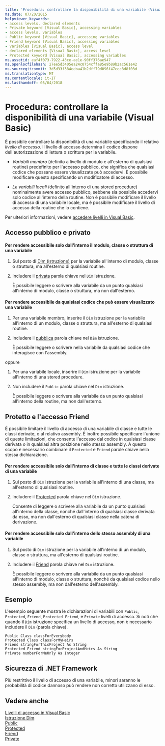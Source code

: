 ```yaml
---
title: 'Procedura: controllare la disponibilità di una variabile (Visual Basic)'
ms.date: 07/20/2015
helpviewer_keywords:
- access levels, declared elements
- Private keyword [Visual Basic], accessing variables
- access levels, variables
- Public keyword [Visual Basic], accessing variables
- Friend keyword [Visual Basic], accessing variables
- variables [Visual Basic], access level
- declared elements [Visual Basic], access level
- Protected keyword [Visual Basic], accessing variables
ms.assetid: eaf4f073-7922-43ce-ae1e-90ff376ae947
ms.openlocfilehash: 27ee5d3405ea24c0754cffa85e9b89b2ac561e42
ms.sourcegitcommit: 3d5d33f384eeba41b2dff79d096f47ccc8d8f03d
ms.translationtype: MT
ms.contentlocale: it-IT
ms.lasthandoff: 05/04/2018
---
```

# <a name="how-to-control-the-availability-of-a-variable-visual-basic"></a>Procedura: controllare la disponibilità di una variabile (Visual Basic)
È possibile controllare la disponibilità di una variabile specificando il relativo *livello di accesso*. Il livello di accesso determina il codice dispone dell'autorizzazione di lettura o scrittura per la variabile.  
  
-   *Variabili membro* (definito a livello di modulo e all'esterno di qualsiasi routine) predefinito per l'accesso pubblico, che significa che qualsiasi codice che possano essere visualizzate può accedervi. È possibile modificare questo specificando un modificatore di accesso.  
  
-   *Le variabili locali* (definito all'interno di una stored procedure) nominalmente avere accesso pubblico, sebbene sia possibile accedervi solo codice all'interno della routine. Non è possibile modificare il livello di accesso di una variabile locale, ma è possibile modificare il livello di accesso della routine che lo contiene.  
  
 Per ulteriori informazioni, vedere [accedere livelli in Visual Basic](../../../../visual-basic/programming-guide/language-features/declared-elements/access-levels.md).  
  
## <a name="private-and-public-access"></a>Accesso pubblico e privato  
  
#### <a name="to-make-a-variable-accessible-only-from-within-its-module-class-or-structure"></a>Per rendere accessibile solo dall'interno il modulo, classe o struttura di una variabile  
  
1.  Sul posto di [Dim (istruzione)](../../../../visual-basic/language-reference/statements/dim-statement.md) per la variabile all'interno di modulo, classe o struttura, ma all'esterno di qualsiasi routine.  
  
2.  Includere il [privata](../../../../visual-basic/language-reference/modifiers/private.md) parola chiave nel `Dim` istruzione.  
  
     È possibile leggere o scrivere alla variabile da un punto qualsiasi all'interno di modulo, classe o struttura, ma non dall'esterno.  
  
#### <a name="to-make-a-variable-accessible-from-any-code-that-can-see-it"></a>Per rendere accessibile da qualsiasi codice che può essere visualizzato una variabile  
  
1.  Per una variabile membro, inserire il `Dim` istruzione per la variabile all'interno di un modulo, classe o struttura, ma all'esterno di qualsiasi routine.  
  
2.  Includere il [pubblica](../../../../visual-basic/language-reference/modifiers/public.md) parola chiave nel `Dim` istruzione.  
  
     È possibile leggere o scrivere nella variabile da qualsiasi codice che interagisce con l'assembly.  
  
 oppure  
  
1.  Per una variabile locale, inserire il `Dim` istruzione per la variabile all'interno di una stored procedure.  
  
2.  Non includere il `Public` parola chiave nel `Dim` istruzione.  
  
     È possibile leggere o scrivere alla variabile da un punto qualsiasi all'interno della routine, ma non dall'esterno.  
  
## <a name="protected-and-friend-access"></a>Protetto e l'accesso Friend  
 È possibile limitare il livello di accesso di una variabile di classe e tutte le classi derivate, o al relativo assembly. È inoltre possibile specificare l'unione di queste limitazioni, che consente l'accesso dal codice in qualsiasi classe derivata o in qualsiasi altra posizione nello stesso assembly. A questo scopo è necessario combinare il `Protected` e `Friend` parole chiave nella stessa dichiarazione.  
  
#### <a name="to-make-a-variable-accessible-only-from-within-its-class-and-any-derived-classes"></a>Per rendere accessibile solo dall'interno di classe e tutte le classi derivate di una variabile  
  
1.  Sul posto di `Dim` istruzione per la variabile all'interno di una classe, ma all'esterno di qualsiasi routine.  
  
2.  Includere il [Protected](../../../../visual-basic/language-reference/modifiers/protected.md) parola chiave nel `Dim` istruzione.  
  
     Consente di leggere o scrivere alla variabile da un punto qualsiasi all'interno della classe, nonché dall'interno di qualsiasi classe derivata da esso, ma non dall'esterno di qualsiasi classe nella catena di derivazione.  
  
#### <a name="to-make-a-variable-accessible-only-from-within-the-same-assembly"></a>Per rendere accessibile solo dall'interno dello stesso assembly di una variabile  
  
1.  Sul posto di `Dim` istruzione per la variabile all'interno di un modulo, classe o struttura, ma all'esterno di qualsiasi routine.  
  
2.  Includere il [Friend](../../../../visual-basic/language-reference/modifiers/friend.md) parola chiave nel `Dim` istruzione.  
  
     È possibile leggere o scrivere alla variabile da un punto qualsiasi all'interno di modulo, classe o struttura, nonché da qualsiasi codice nello stesso assembly, ma non dall'esterno dell'assembly.  
  
## <a name="example"></a>Esempio  
 L'esempio seguente mostra le dichiarazioni di variabili con `Public`, `Protected`, `Friend`, `Protected Friend`, e `Private` livelli di accesso. Si noti che quando il `Dim` istruzione specifica un livello di accesso, non è necessario includere il `Dim` (parola chiave).  
  
```  
Public Class classForEverybody  
Protected Class classForMyHeirs  
Friend stringForThisProject As String  
Protected Friend stringForProjectAndHeirs As String  
Private numberForMeOnly As Integer  
```  
  
## <a name="net-framework-security"></a>Sicurezza di .NET Framework  
 Più restrittivo il livello di accesso di una variabile, minori saranno le probabilità di codice dannoso può rendere non corretto utilizzano di esso.  
  
## <a name="see-also"></a>Vedere anche  
 [Livelli di accesso in Visual Basic](../../../../visual-basic/programming-guide/language-features/declared-elements/access-levels.md)  
 [Istruzione Dim](../../../../visual-basic/language-reference/statements/dim-statement.md)  
 [Public](../../../../visual-basic/language-reference/modifiers/public.md)  
 [Protected](../../../../visual-basic/language-reference/modifiers/protected.md)  
 [Friend](../../../../visual-basic/language-reference/modifiers/friend.md)  
 [Private](../../../../visual-basic/language-reference/modifiers/private.md)
